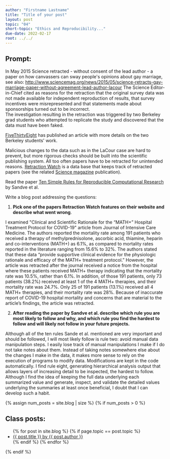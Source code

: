 ```yaml
---
author: "Firstname Lastname"
title: "Title of your post"
layout: post
topic: "04"
short-topic: "Ethics and Reproducibility..."
due-date: 2022-02-17
root: ../../
---
```



## Prompt:

In May 2015 Science retracted - without consent of the lead author - a paper on  how canvassers can sway people's opinions about gay marriage, 
see also: http://www.sciencemag.org/news/2015/05/science-retracts-gay-marriage-paper-without-agreement-lead-author-lacour
The Science Editor-in-Chief cited as reasons for the retraction that the original survey data was not made available for independent reproduction of results, that survey incentives were misrepresented and that statements made about sponsorships turned out to be incorrect.<br>
The investigation resulting in the retraction was triggered by two  Berkeley grad students who attempted to replicate the study and discovered that the data must have been faked.
 
[FiveThirtyEight](https://fivethirtyeight.com/features/how-two-grad-students-uncovered-michael-lacour-fraud-and-a-way-to-change-opinions-on-transgender-rights/) has published an article with more details on the two Berkeley students' work.

Malicious changes to the data such as in the LaCour case are hard to prevent, but more rigorous checks should be built into the scientific publishing system. All too often papers have to be retracted for unintended reasons. [Retraction Watch](https://retractionwatch.com/) is a data base that keeps track of retracted papers (see the related [Science magazine](https://www.sciencemag.org/news/2018/10/what-massive-database-retracted-papers-reveals-about-science-publishing-s-death-penalty) publication). 

Read the paper [Ten Simple Rules for Reproducible Computational Research](https://journals.plos.org/ploscompbiol/article?id=10.1371/journal.pcbi.1003285) by Sandve et al.


Write a blog post addressing the questions: 

1. **Pick one of the papers Retraction Watch features on their website and describe what went wrong**. 

I examined "Clinical and Scientific Rationale for the “MATH+” Hospital Treatment Protocol for COVID-19" article from Journal of Intensive Care Medicine. The authors reported the mortality rate among 191 patients who received a therapy of methylprednisolone, ascorbic acid, thiamine, heparin and co-interventions (MATH+)
as 6.1%, as compared to mortality rates reported in the literature ranging from 15.6% to 32%. The authors stated that these data “provide supportive clinical evidence for the physiologic rationale and efficacy of the MATH+ treatment protocol.” However, the article was retracted after the journal received a notice from the hospital where these patients received MATH+ therapy indicating that the mortality rate was 10.5%, rather than 6.1%. In addition, of those 191 patients, only 73 patients (38.2%) received at least 1 of the 4 MATH+ therapies, and their mortality rate was 24.7%. Only 25 of 191 patients (13.1%) received all 4 MATH+ therapies, and their mortality rate was 28%. Because of inaccurate report of COVID-19 hospital mortality and concerns that are material to the article’s findings, the article was retracted.

2. **After reading the paper by Sandve et al. describe which rule you are most likely to follow and why, and which rule you find the hardest to follow and will likely not follow in your future projects.**

Although all of the ten rules Sande et al. mentioned are very important and should be followed, I will most likely follow is rule two: avoid manual data manipulation steps. I easily lose track of manual manipulations I make if I do not take notes about them. Instead of taking notes somewhere else about the changes I make in the data, it makes more sense to rely on the execution of programs to modify data. Modifications are kept in the code automatically. I find rule eight, generating hierarchical analysis output that allows layers of increasing detail to be inspected, the hardest to follow. Although I find the idea of keeping the full data underlying each summarized value and generate, inspect, and validate the detailed values underlying the summaries at least once beneficial, I doubt that I can develop such a habit.  

{% assign num_posts = site.blog | size %}
{% if num_posts > 0 %}
## Class posts:

<ul>
{% for post in site.blog %}
  {% if page.topic == post.topic %}
  <li><a href="{{ post.url }}">{{ post.title }} by {{ post.author }}</a></li>
  {% endif %}
{% endfor %}
</ul>
{% endif %}
